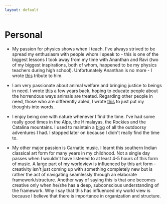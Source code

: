 ```yaml
---
layout: default
---
```


# Personal

* My passion for physics shows when I teach. I've always strived to be spread my enthusiasm with people whom I speak to - this is one of the biggest lessons I took away from my time with Ananthan and Ravi (two of my biggest inspirations, both of whom, happened to be my physics teachers during high school). Unfortunately Ananthan is no more - I wrote [this](https://medium.com/@arunravishankar/to-the-man-who-made-me-fc51bc6514b0) tribute to him. 

* I am very passionate about animal welfare and bringing justice to beings in need. I wrote [this](https://medium.com/@arunravishankar/all-this-is-normal-should-it-be-50c399011dc5) a few years back, hoping to educate people about the horrendous ways animals are treated. Regarding other people in need, those who are differently abled, I wrote [this](https://medium.com/@arunravishankar/why-do-abnormal-people-get-treated-differently-ae0e10c226ca) to just put my thoughts into words.

* I enjoy being one with nature whenever I find the time. I've had some really good times in the Alps, the Himalayas, the Rockies and the Catalina mountains. I used to maintain a [blog](https://thepolarbearwalk.tumblr.com/) of all the outdoorsy adventures I had. I stopped later on because I didn't really find the time to. 

* My other major passion is Carnatic music. I learnt this southern Indian classical art form for many years in my childhood. Not a single day passes when I wouldn't have listened to at least 4-5 hours of this form of music. A large part of my worldview is influenced by this art form - creativity isn't just coming up with something completely new but is rather the act of navigating seamlessly through an elaborate framework/structure. Another way of saying this is that one becomes creative only when he/she has a deep, subconscious understanding of the framework. Why I say that this has influenced my world view is because I believe that there is importance in organization and structure.

